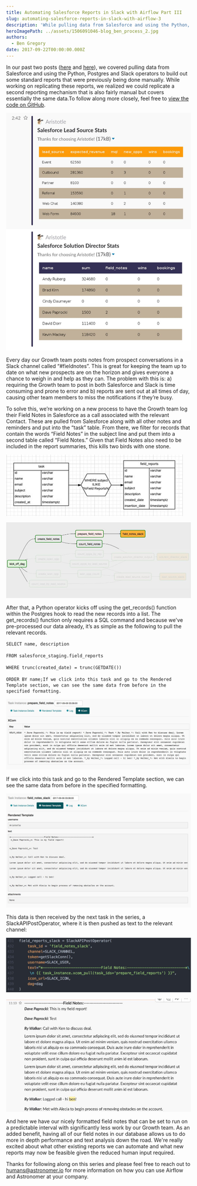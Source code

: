 ```yaml
---
title: Automating Salesforce Reports in Slack with Airflow Part III
slug: automating-salesforce-reports-in-slack-with-airflow-3
description: 'While pulling data from Salesforce and using the Python, Postgres and Slack operators to build out some standard reports that were previously being done manually, we realized we could replicate a second reporting mechanism that is also fairly manual but covers essentially the same data.'
heroImagePath: ../assets/1506091046-blog_ben_process_2.jpg
authors:
  - Ben Gregory
date: 2017-09-22T00:00:00.000Z
---
```


In our past two posts ([here](http://www.astronomer.io/blog/automating-salesforce-reports-in-slack-with-airflow/) and [here](http://www.astronomer.io/blog/automating-salesforce-reports-in-slack-with-airflow-ii/)), we covered pulling data from Salesforce and using the Python, Postgres and Slack operators to build out some standard reports that were previously being done manually. While working on replicating these reports, we realized we could replicate a second reporting mechanism that is also fairly manual but covers essentially the same data.To follow along more closely, feel free to [view the code on GitHub](http://github.com/astronomerio/example-dags/tree/master/salesforce_to_slack).

![1506091230-image-1.jpg](../assets/1506091230-image-1.jpg)

Every day our Growth team posts notes from prospect conversations in a Slack channel called “#fieldnotes”. This is great for keeping the team up to date on what new prospects are on the horizon and gives everyone a chance to weigh in and help as they can. The problem with this is: a) requiring the Growth team to post in both Salesforce and Slack is time consuming and prone to error and b) reports are sent out at all times of day, causing other team members to miss the notifications if they’re busy.

To solve this, we’re working on a new process to have the Growth team log their Field Notes in Salesforce as a call associated with the relevant Contact. These are pulled from Salesforce along with all other notes and reminders and put into the “task” table. From there, we filter for records that contain the words “Field Notes” in the subject line and put them into a second table called “Field Notes.” Given that Field Notes also need to be included in the report summaries, this kills two birds with one stone.

![1506091354-image-2.jpg](../assets/1506091354-image-2.jpg)


![1506091397-image-3.jpg](../assets/1506091397-image-3.jpg)

After that, a Python operator kicks off using the get_records() function within the Postgres hook to read the new records into a list. The get_records() function only requires a SQL command and because we've pre-processed our data already, it’s as simple as the following to pull the relevant records.

    SELECT name, description

    FROM salesforce_staging.field_reports

    WHERE trunc(created_date) = trunc(GETDATE())

    ORDER BY name;If we click into this task and go to the Rendered Template section, we can see the same data from before in the specified formatting.

![1506091519-image-5.jpg](../assets/1506091519-image-5.jpg)

If we click into this task and go to the Rendered Template section, we can see the same data from before in the specified formatting.

![1506091448-image-4.jpg](../assets/1506091448-image-4.jpg)

This data is then received by the next task in the series, a SlackAPIPostOperator, where it is then pushed as text to the relevant channel:

![1506091622-image-6.jpg](../assets/1506091622-image-6.jpg)


![1506091631-image-7.jpg](../assets/1506091631-image-7.jpg)

And here we have our nicely formatted field notes that can be set to run on a predictable interval with significantly less work by our Growth team. As an added benefit, having all of our field notes in our database allows us to do more in depth performance and text analysis down the road. We're really excited about what other existing reports we can automate and what new reports may now be feasible given the reduced human input required.

Thanks for following along on this series and please feel free to reach out to [humans@astronomer.io](mailto:humans@astronomer.io) for more information on how you can use Airflow and Astronomer at your company.